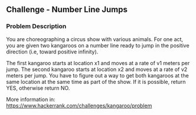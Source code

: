 ## Challenge - Number Line Jumps

### Problem Description
You are choreographing a circus show with various animals. For one act, you are given two kangaroos on a number line ready to jump in the positive direction (i.e, toward positive infinity).

The first kangaroo starts at location x1 and moves at a rate of v1 meters per jump.
The second kangaroo starts at location x2 and moves at a rate of v2 meters per jump.
You have to figure out a way to get both kangaroos at the same location at the same time as part of the show. If it is possible, return YES, otherwise return NO.

More information in: https://www.hackerrank.com/challenges/kangaroo/problem